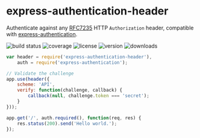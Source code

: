 # express-authentication-header

Authenticate against any [RFC7235] HTTP `Authorization` header, compatible with [express-authentication].

![build status](http://img.shields.io/travis/izaakschroeder/express-authentication-header/master.svg?style=flat)
![coverage](http://img.shields.io/coveralls/izaakschroeder/express-authentication-header/master.svg?style=flat)
![license](http://img.shields.io/npm/l/express-authentication-header.svg?style=flat)
![version](http://img.shields.io/npm/v/express-authentication-header.svg?style=flat)
![downloads](http://img.shields.io/npm/dm/express-authentication-header.svg?style=flat)

```javascript
var header = require('express-authentication-header'),
	auth = require('express-authentication');

// Validate the challenge
app.use(header({
	scheme: 'API',
	verify: function(challenge, callback) {
		callback(null, challenge.token === 'secret');
	}
}));

app.get('/', auth.required(), function(req, res) {
	res.status(200).send('Hello world.');
});

```

[express-authentication]: https://github.com/izaakschroeder/express-authentication
[RFC7235]: https://tools.ietf.org/html/rfc7235
